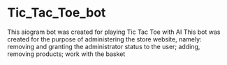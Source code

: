 # Tic_Tac_Toe_bot
This aiogram bot was created for playing Tic Tac Toe with AI
 This bot was created for the purpose of administering the store website, namely: removing and granting the administrator status to the user;  adding, removing products; work with the basket
